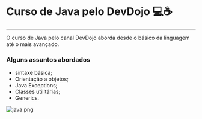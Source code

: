 # Curso de Java pelo DevDojo  💻☕
***
O curso de Java pelo canal DevDojo aborda desde o básico da linguagem
até o mais avançado. 

### Alguns assuntos abordados ### 
* sintaxe básica;
* Orientação a objetos;
* Java Exceptions;
* Classes utilitárias; 
* Generics.

![java.png](../../Pictures/java.png)